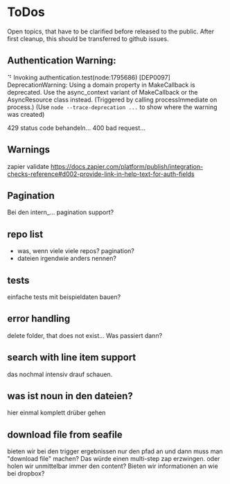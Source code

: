 # ToDos

Open topics, that have to be clarified before released to the public. After first cleanup, this should be transferred to github issues.

## Authentication Warning:

⠙ Invoking authentication.test(node:1795686) [DEP0097] DeprecationWarning: Using a domain property in MakeCallback is deprecated. Use the async_context variant of MakeCallback or the AsyncResource class instead. (Triggered by calling processImmediate on process.)
(Use `node --trace-deprecation ...` to show where the warning was created)

429 status code behandeln...
400 bad request...

## Warnings

zapier validate
https://docs.zapier.com/platform/publish/integration-checks-reference#d002-provide-link-in-help-text-for-auth-fields

## Pagination

Bei den intern\_... pagination support?

## repo list

- was, wenn viele viele repos? pagination?
- dateien irgendwie anders nennen?

## tests

einfache tests mit beispieldaten bauen?

## error handling

delete folder, that does not exist... Was passiert dann?

## search with line item support

das nochmal intensiv drauf schauen.

## was ist noun in den dateien?

hier einmal komplett drüber gehen

## download file from seafile

bieten wir bei den trigger ergebnissen nur den pfad an und dann muss man "download file" machen? Das würde einen multi-step zap erzwingen.
oder holen wir unmittelbar immer den content?
Bieten wir informationen an wie bei dropbox?
